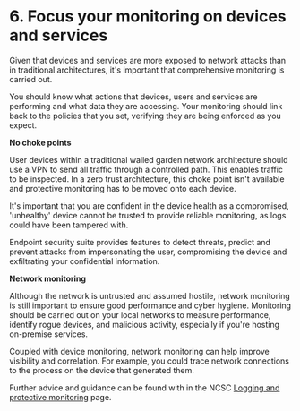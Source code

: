 # 6. Focus your monitoring on devices and services

Given that devices and services are more exposed to network attacks than in traditional architectures, it's important that comprehensive monitoring is carried out.

You should know what actions that devices, users and services are performing and what data they are accessing. Your monitoring should link back to the policies that you set, verifying they are being enforced as you expect.

**No choke points**

User devices within a traditional walled garden network architecture should use a VPN to send all traffic through a controlled path. This enables traffic to be inspected. In a zero trust architecture, this choke point isn't available and protective monitoring has to be moved onto each device.

It's important that you are confident in the device health as a compromised, 'unhealthy' device cannot be trusted to provide reliable monitoring, as logs could have been tampered with.

Endpoint security suite provides features to detect threats, predict and prevent attacks from impersonating the user, compromising the device and exfiltrating your confidential information.

**Network monitoring**

Although the network is untrusted and assumed hostile, network monitoring is still important to ensure good performance and cyber hygiene. Monitoring should be carried out on your local networks to measure performance, identify rogue devices, and malicious activity, especially if you're hosting on-premise services.

Coupled with device monitoring, network monitoring can help improve visibility and correlation. For example, you could trace network connections to the process on the device that generated them.

Further advice and guidance can be found with in the NCSC [Logging and protective monitoring](https://www.ncsc.gov.uk/collection/mobile-device-guidance/logging-and-protective-monitoring) page.
